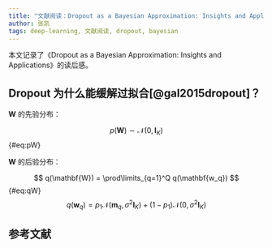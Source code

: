 ```yaml
---
title: "文献阅读：Dropout as a Bayesian Approximation: Insights and Applications"
author: 张凯
tags: deep-learning, 文献阅读, dropout, bayesian
---
```


本文记录了《Dropout as a Bayesian Approximation: Insights and Applications》的读后感。

<!--more-->

## Dropout 为什么能缓解过拟合[@gal2015dropout]？

$\mathbf{W}$ 的先验分布：

$$ p(\mathbf{W}) \sim \mathcal{N}(0, \mathbf{I}_K) $$ {#eq:pW}

$\mathbf{W}$ 的后验分布：

$$ q(\mathbf{W}) = \prod\limits_{q=1}^Q q(\mathbf{w_q}) $$ {#eq:qW}
$$ q(\mathbf{w}_q) = p_1\mathcal{N}(\mathbf{m}_q, \sigma^2 \mathbf{I}_K) + (1 - p_1)\mathcal{N}(0, \sigma^2 \mathbf{I}_K) $$

## 参考文献

